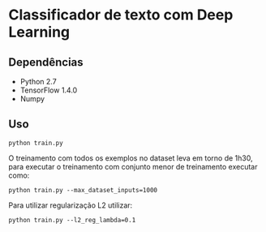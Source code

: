 # Classificador de texto com Deep Learning


## Dependências

- Python 2.7
- TensorFlow 1.4.0
- Numpy
## Uso

    python train.py

O treinamento com todos os exemplos no dataset leva em torno de 1h30, para executar o treinamento com conjunto menor de treinamento executar como:

    python train.py --max_dataset_inputs=1000

Para utilizar regularização L2 utilizar:

    python train.py --l2_reg_lambda=0.1